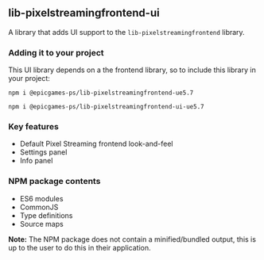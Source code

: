 ## lib-pixelstreamingfrontend-ui

A library that adds UI support to the `lib-pixelstreamingfrontend` library.

### Adding it to your project

This UI library depends on a the frontend library, so to include this library in your project:

`npm i @epicgames-ps/lib-pixelstreamingfrontend-ue5.7`

`npm i @epicgames-ps/lib-pixelstreamingfrontend-ui-ue5.7`

### Key features
- Default Pixel Streaming frontend look-and-feel
- Settings panel
- Info panel

### NPM package contents
- ES6 modules
- CommonJS
- Type definitions
- Source maps

**Note:** The NPM package does not contain a minified/bundled output, this is up to the user to do this in their application.